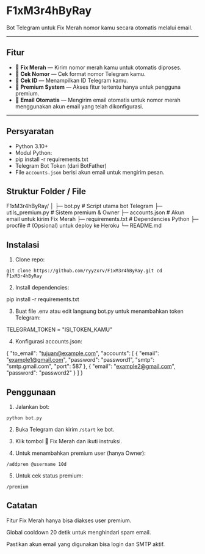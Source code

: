 # F1xM3r4hByRay

Bot Telegram untuk Fix Merah nomor kamu secara otomatis melalui email.

---

## Fitur

- 🧩 **Fix Merah** — Kirim nomor merah kamu untuk otomatis diproses.
- 📱 **Cek Nomor** — Cek format nomor Telegram kamu.
- 👤 **Cek ID** — Menampilkan ID Telegram kamu.
- 💎 **Premium System** — Akses fitur tertentu hanya untuk pengguna premium.
- 📄 **Email Otomatis** — Mengirim email otomatis untuk nomor merah menggunakan akun email yang telah dikonfigurasi.

---

## Persyaratan

- Python 3.10+  
- Modul Python:
- pip install -r requirements.txt
- Telegram Bot Token (dari BotFather)
- File `accounts.json` berisi akun email untuk mengirim pesan.

## Struktur Folder / File

F1xM3r4hByRay/ │ 
├─ bot.py               # Script utama bot Telegram 
├─ utils_premium.py     # Sistem premium & Owner 
├─ accounts.json        # Akun email untuk kirim Fix Merah 
├─ requirements.txt     # Dependencies Python 
├─ procfile             # (Opsional) untuk deploy ke Heroku └─ README.md

## Instalasi

1. Clone repo:

```git clone https://github.com/ryyzxrv/F1xM3r4hByRay.git cd F1xM3r4hByRay```

2. Install dependencies:

pip install -r requirements.txt

3. Buat file .env atau edit langsung bot.py untuk menambahkan token Telegram:


TELEGRAM_TOKEN = "ISI_TOKEN_KAMU"

4. Konfigurasi accounts.json:


{
  "to_email": "tujuan@example.com",
  "accounts": [
    {
      "email": "example1@gmail.com",
      "password": "password1",
      "smtp": "smtp.gmail.com",
      "port": 587
    },
    {
      "email": "example2@gmail.com",
      "password": "password2"
    }
  ]
}

## Penggunaan

1. Jalankan bot:

```python bot.py```

2. Buka Telegram dan kirim `/start` ke bot.


3. Klik tombol 🧩 Fix Merah dan ikuti instruksi.


4. Untuk menambahkan premium user (hanya Owner):

```/addprem @username 10d```

5. Untuk cek status premium:

```/premium```

## Catatan

Fitur Fix Merah hanya bisa diakses user premium.

Global cooldown 20 detik untuk menghindari spam email.

Pastikan akun email yang digunakan bisa login dan SMTP aktif.
